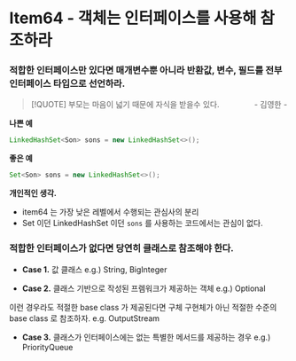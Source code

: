 # Item64 - 객체는 인터페이스를 사용해 참조하라

### 적합한 인터페이스만 있다면 매개변수뿐 아니라 반환값, 변수, 필드를 전부 인터페이스 타입으로 선언하라.

> [!QUOTE] 
> 부모는 마음이 넓기 때문에 자식을 받을수 있다. 
>  ‎ ‎ ‎ ‎ ‎ ‎ ‎ ‎ ‎ ‎ ‎ ‎ ‎ ‎ ‎ ‎ ‎ ‎ ‎  ‎ ‎ ‎ ‎ ‎ ‎ ‎ ‎ ‎ ‎ ‎ ‎ ‎ ‎ ‎ ‎ ‎ ‎ ‎ ‎ ‎ ‎ ‎ ‎ ‎ ‎ ‎  ‎ ‎ ‎ ‎ ‎ ‎ ‎ ‎ ‎ ‎ ‎ ‎ ‎ ‎ ‎ ‎ ‎ ‎ ‎ ‎ ‎ ‎ ‎ ‎ ‎ ‎ ‎   - 김영한 -

**나쁜 예**
```java
LinkedHashSet<Son> sons = new LinkedHashSet<>();
```
**좋은 예**
```java
Set<Son> sons = new LinkedHashSet<>();
```

**개인적인 생각.**
- item64 는 가장 낮은 레벨에서 수행되는 관심사의 분리
- Set 이던 LinkedHashSet 이던 `sons` 를 사용하는 코드에서는 관심이 없다.

### 적합한 인터페이스가 없다면 당연히 클래스로 참조해야 한다.

- **Case 1.** 값 클래스
e.g.) String, BigInteger

- **Case 2.** 클래스 기반으로 작성된 프렘워크가 제공하는 객체
e.g.) Optional

이런 경우라도 적절한 base class 가 제공된다면 구체 구현체가 아닌 적절한 수준의 base class 로 참조하자. e.g. OutputStream

- **Case 3.** 클래스가 인터페이스에는 없는 특별한 메서드를 제공하는 경우
e.g.) PriorityQueue

